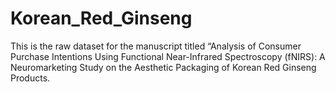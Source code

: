 # Korean_Red_Ginseng
This is the raw dataset for the manuscript titled “Analysis of Consumer Purchase Intentions Using Functional Near-Infrared Spectroscopy (fNIRS): A Neuromarketing Study on the Aesthetic Packaging of Korean Red Ginseng Products.
